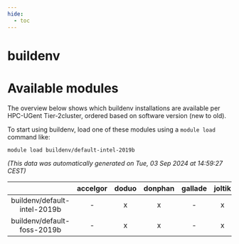 ```yaml
---
hide:
  - toc
---
```


buildenv
========

# Available modules


The overview below shows which buildenv installations are available per HPC-UGent Tier-2cluster, ordered based on software version (new to old).

To start using buildenv, load one of these modules using a `module load` command like:

```shell
module load buildenv/default-intel-2019b
```

*(This data was automatically generated on Tue, 03 Sep 2024 at 14:59:27 CEST)*  

| |accelgor|doduo|donphan|gallade|joltik|shinx|skitty|
| :---: | :---: | :---: | :---: | :---: | :---: | :---: | :---: |
|buildenv/default-intel-2019b|-|x|x|-|x|-|x|
|buildenv/default-foss-2019b|-|x|x|-|x|-|x|
